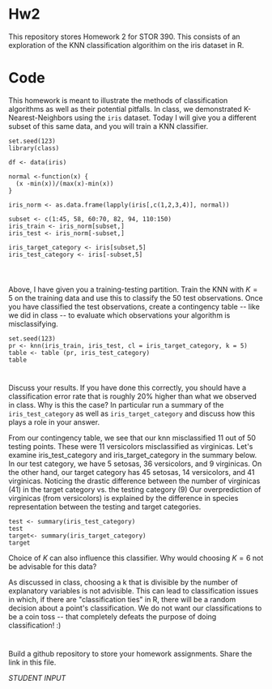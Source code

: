 # Hw2
This repository stores Homework 2 for STOR 390. This consists of an exploration of the KNN classification algorithim on the iris dataset in R. 
# Code
This homework is meant to illustrate the methods of classification algorithms as well as their potential pitfalls.  In class, we demonstrated K-Nearest-Neighbors using the `iris` dataset.  Today I will give you a different subset of this same data, and you will train a KNN classifier.  

```{r, echo = FALSE}
set.seed(123)
library(class)

df <- data(iris) 

normal <-function(x) {
  (x -min(x))/(max(x)-min(x))   
}

iris_norm <- as.data.frame(lapply(iris[,c(1,2,3,4)], normal))

subset <- c(1:45, 58, 60:70, 82, 94, 110:150)
iris_train <- iris_norm[subset,] 
iris_test <- iris_norm[-subset,] 

iris_target_category <- iris[subset,5]
iris_test_category <- iris[-subset,5]


```

#
Above, I have given you a training-testing partition.  Train the KNN with $K = 5$ on the training data and use this to classify the 50 test observations.  Once you have classified the test observations, create a contingency table -- like we did in class -- to evaluate which observations your algorithm is misclassifying.   

```{r}
set.seed(123)
pr <- knn(iris_train, iris_test, cl = iris_target_category, k = 5)
table <- table (pr, iris_test_category)
table
```

#

Discuss your results.  If you have done this correctly, you should have a classification error rate that is roughly 20% higher than what we observed in class.  Why is this the case? In particular run a summary of the `iris_test_category` as well as `iris_target_category` and discuss how this plays a role in your answer.  

From our contingency table, we see that our knn misclassified 11 out of 50 testing points. These were 11 versicolors misclassified as virginicas. Let's examine iris_test_category and iris_target_category in the summary below. In our test category, we have 5 setosas, 36 versicolors, and 9 virginicas. On the other hand, our target category has 45 setosas, 14 versicolors, and 41 virginicas. Noticing the drastic difference between the number of virginicas (41) in the target category vs. the testing category (9) Our overprediction of virginicas (from versicolors) is explained by the difference in species representation between the testing and target categories.

```{r}
test <- summary(iris_test_category)
test
target<- summary(iris_target_category)
target
```



Choice of $K$ can also influence this classifier.  Why would choosing $K = 6$ not be advisable for this data? 

As discussed in class, choosing a k that is divisible by the number of explanatory variables is not advisible. This can lead to classification issues in which, if there are "classification ties" in R, there will be a random decision about a point's classification. We do not want our classifications to be a coin toss -- that completely defeats the purpose of doing classification! :)

#

Build a github repository to store your homework assignments.  Share the link in this file.  

*STUDENT INPUT*

